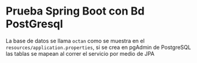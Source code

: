 # Prueba Spring Boot con Bd PostGresql
La base de datos se llama `octan` como se muestra en el `resources/application.properties`, 
si se crea en pgAdmin de PostgreSQL las tablas se mapean al correr el servicio por medio de JPA
